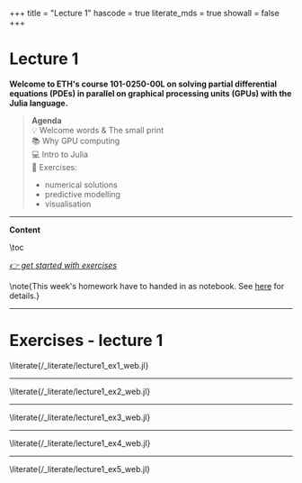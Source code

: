 +++
title = "Lecture 1"
hascode = true
literate_mds = true
showall = false
+++

# Lecture 1

**Welcome to ETH's course 101-0250-00L on solving partial differential equations (PDEs) in parallel on graphical processing units (GPUs) with the Julia language.**

> **Agenda**\
> :bulb: Welcome words & The small print\
> :books: Why GPU computing\
> :computer: Intro to Julia\
> :construction: Exercises:
> - numerical solutions
> - predictive modelling
> - visualisation

---

**Content**

\toc

[_👉 get started with exercises_](#exercises_-_lecture_1)

\note{This week's homework have to handed in as notebook. See [here](/software_install/#exercises_and_homework) for details.}

---

# Exercises - lecture 1


\literate{/_literate/lecture1_ex1_web.jl}

---

\literate{/_literate/lecture1_ex2_web.jl}

---

\literate{/_literate/lecture1_ex3_web.jl}

---

\literate{/_literate/lecture1_ex4_web.jl}

---

\literate{/_literate/lecture1_ex5_web.jl}
